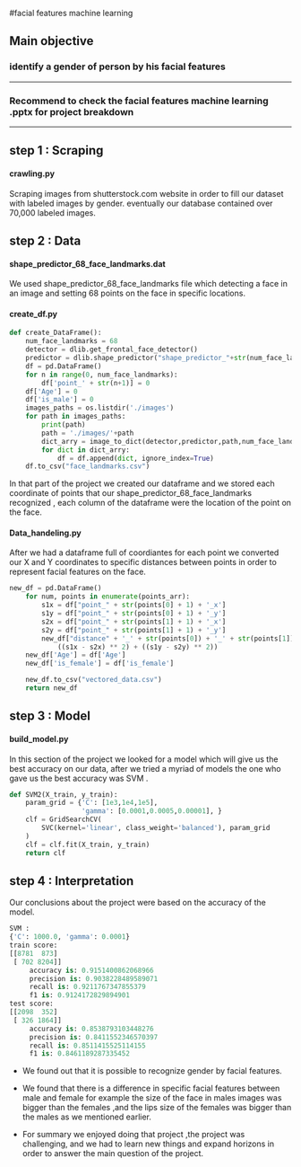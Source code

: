 #facial features machine learning 

## Main objective 
### identify a gender of person by his facial features

---------------------------------------------------------------------
### Recommend to check the facial features machine learning .pptx for project breakdown

---------------------------------------------------------------------
## step 1 : Scraping 
#### crawling.py
Scraping images from shutterstock.com website in order to fill our dataset with labeled images by gender.
eventually our database contained over 70,000 labeled images.


## step 2 : Data 

#### shape_predictor_68_face_landmarks.dat
We used shape_predictor_68_face_landmarks file which detecting a face in an image and setting 68 points on the face in specific locations.

#### create_df.py
```py
def create_DataFrame():
    num_face_landmarks = 68
    detector = dlib.get_frontal_face_detector()
    predictor = dlib.shape_predictor("shape_predictor_"+str(num_face_landmarks)+"_face_landmarks.dat")
    df = pd.DataFrame()
    for n in range(0, num_face_landmarks):
        df['point_' + str(n+1)] = 0
    df['Age'] = 0
    df['is_male'] = 0
    images_paths = os.listdir('./images')
    for path in images_paths:
        print(path)
        path = './images/'+path
        dict_arry = image_to_dict(detector,predictor,path,num_face_landmarks)
        for dict in dict_arry:
            df = df.append(dict, ignore_index=True)
    df.to_csv("face_landmarks.csv")
```
In that part of the project we created our dataframe and we stored each coordinate of points that our shape_predictor_68_face_landmarks recognized ,
each column of the dataframe were the location of the point on the face.

#### Data_handeling.py
After we had a dataframe full of coordiantes for each point we converted our X and Y coordinates to specific distances between points in order to represent facial features on the face.
```py
new_df = pd.DataFrame()
    for num, points in enumerate(points_arr):
        s1x = df["point_" + str(points[0] + 1) + '_x']
        s1y = df["point_" + str(points[0] + 1) + '_y']
        s2x = df["point_" + str(points[1] + 1) + '_x']
        s2y = df["point_" + str(points[1] + 1) + '_y']
        new_df["distance" + '_' + str(points[0]) + '_' + str(points[1])] = numpy.sqrt(
            ((s1x - s2x) ** 2) + ((s1y - s2y) ** 2))
    new_df['Age'] = df['Age']
    new_df['is_female'] = df['is_female']

    new_df.to_csv("vectored_data.csv")
    return new_df
```

## step 3 : Model
#### build_model.py
In this section of the project we looked for a model which will give us the best accuracy on our data,
after we tried a myriad of models the one who gave us the best accuracy was SVM .
```py
def SVM2(X_train, y_train):
    param_grid = {'C': [1e3,1e4,1e5],
                  'gamma': [0.0001,0.0005,0.00001], }
    clf = GridSearchCV(
        SVC(kernel='linear', class_weight='balanced'), param_grid
    )
    clf = clf.fit(X_train, y_train)
    return clf
```


## step 4 : Interpretation
Our conclusions about the project were based on the accuracy of the model.
```py
SVM :
{'C': 1000.0, 'gamma': 0.0001}
train score:
[[8781  873]
 [ 702 8204]]
     accuracy is: 0.9151400862068966
     precision is: 0.9038228489589071
     recall is: 0.9211767347855379
     f1 is: 0.9124172829894901
test score:
[[2098  352]
 [ 326 1864]]
     accuracy is: 0.8538793103448276
     precision is: 0.8411552346570397
     recall is: 0.8511415525114155
     f1 is: 0.8461189287335452
```

* We found out that it is possible to recognize gender by facial features.

* We found that there is a difference in specific facial features between male and female for example the size of the face in males images was bigger than the females ,and the lips size of the females was bigger than the males as we mentioned earlier.

* For summary we enjoyed doing that project ,the project was challenging, and we had to learn new things and expand horizons in order to answer the main question of the project.

